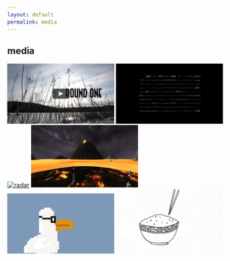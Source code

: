 ```yaml
---
layout: default
permalink: media
---
```


## media

<a href="https://vimeo.com/298883743" title="round one"><img src="/images/round1.jpg" alt="round one" style="width:49%" /></a>
<a href="https://www.media.mit.edu/groups/poetic-justice/overview/" title="poetic justice"><img src="/images/acounting.png" alt="poetic justice" style="width:49%" /></a>
<a href="https://www.youtube.com/watch?v=TtZ6iDPWLZs&t=5s" title="mit radar restoration project"><img src="/images/radar.png" alt="radar" style="width:49%" /></a>
<a href="https://www.youtube.com/watch?v=rhckEH1WEh8" title="avatar vr"><img src="/images/avatar.png" alt="avatar vr" style="width:49%" /></a>
<a href="https://scallionpancaked.tumblr.com/image/189950385944" title="duck"><img src="/images/duck.gif" alt="duck" style="width:49%; object-fit: contain;" /></a>
<a href="https://ve.media.tumblr.com/tumblr_q7itvk7rJs1yz82yn.mp43" title="rice"><img src="/images/rice.png" alt="rice" style="width:49%" /></a>


